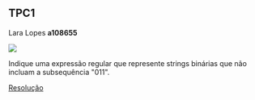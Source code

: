 ## TPC1
Lara Lopes **a108655**

![](https://i.imgur.com/JtfyAxS.png)

Indique uma expressão regular que represente strings binárias que não incluam a subsequência "011".



[Resolução](tp1.txt)